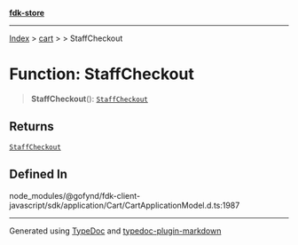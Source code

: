 [**fdk-store**](../../../README.md)
***

[Index](../../../API.md) > [cart](../../README.md) > [<internal>](../README.md) > StaffCheckout

# Function: StaffCheckout

> **StaffCheckout**(): [`StaffCheckout`](../type-aliases/type-alias.StaffCheckout.md)

## Returns

[`StaffCheckout`](../type-aliases/type-alias.StaffCheckout.md)

## Defined In

node\_modules/@gofynd/fdk-client-javascript/sdk/application/Cart/CartApplicationModel.d.ts:1987

***
Generated using [TypeDoc](https://typedoc.org/) and [typedoc-plugin-markdown](https://www.npmjs.com/package/typedoc-plugin-markdown)
